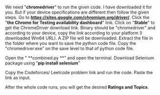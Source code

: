 We need "**chromedriver**" to run the given code. I have downloaded it for you. But if your device specifications are different then follow the given steps.
Go to **https://sites.google.com/chromium.org/driver/**.
Click the "**the Chrome for Testing availability dashboard**" link.
Click on "**Stable**" to get the ChromeDriver download link.
Binary should be "chromedriver" and according to your device, copy the link according to your platform (I downloaded Win64 URL).
A ZIP file will be downloaded. Extract the file in the folder where you want to save the python code file.
Copy the "chromedriver.exe" on the save level to that of python code file.

Open the " **combined.py **" and open the terminal.
Download Selenium package using "**pip install selenium**"

Copy the Codeforces/ Leetcode problem link and run the code.
Paste the link as input.

After the whole code runs, you will get the desired **Ratings and Topics**.
